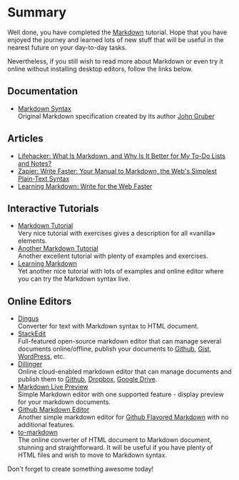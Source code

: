 # Summary
Well done, you have completed the [Markdown][] tutorial. Hope that you have enjoyed the journey and learned lots of new stuff that will be useful in the nearest future on your day-to-day tasks.

Nevertheless, if you still wish to read more about Markdown or even try it online without installing desktop editors, follow the links below.

## Documentation
* [Markdown Syntax](http://daringfireball.net/projects/markdown/syntax)  
    Original Markdown specification created by its author [John Gruber][]

## Articles
* [Lifehacker: What Is Markdown, and Why Is It Better for My To-Do Lists and Notes?](http://lifehacker.com/5943320/what-is-markdown-and-why-is-it-better-for-my-to-do-lists-and-notes)
* [Zapier: Write Faster: Your Manual to Markdown, the Web's Simplest Plain-Text Syntax](https://zapier.com/blog/beginner-ultimate-guide-markdown/)
* [Learning Markdown: Write for the Web Faster](http://www.makeuseof.com/tag/learning-markdown-write-web-faster/)

## Interactive Tutorials
* [Markdown Tutorial](http://markdowntutorial.com/)  
    Very nice tutorial with exercises gives a description for all «vanilla» elements.
* [Another Markdown Tutorial](http://commonmark.org/help/tutorial/)  
    Another excellent tutorial with plenty of examples and exercises.
* [Learning Markdown](http://www.markdown-tutorial.com/)    
    Yet another nice tutorial with lots of examples and online editor where you can try the Markdown syntax live.

## Online Editors
* [Dingus](http://daringfireball.net/projects/markdown/dingus)  
    Converter for text with Markdown syntax to HTML document.
* [StackEdit](https://stackedit.io/editor)  
    Full-featured open-source markdown editor that can manage several documents online/offline, publish your documents to [Github][], [Gist][], [WordPress][], etc.
* [Dillinger](http://dillinger.io/)  
    Online cloud-enabled markdown editor that can manage documents and publish them to [Github][], [Dropbox][], [Google Drive][].
* [Markdown Live Preview](http://markdownlivepreview.com/)  
    Simple Markdown editor with one supported feature - display preview for your markdown documents.
* [Github Markdown Editor](https://jbt.github.io/markdown-editor/)  
    Another simple markdown editor for [Github Flavored Markdown][] with no additional features.
* [to-markdown](http://domchristie.github.io/to-markdown/)  
    The online converter of HTML document to Markdown document, stunning and straightforward. It will be useful if you have plenty of HTML files and wish to move to Markdown syntax.

Don't forget to create something <span class="awesome">awesome</span> today!

[Markdown]: https://en.wikipedia.org/wiki/Markdown "Markdown - Wikipedia"
[John Gruber]: https://en.wikipedia.org/wiki/John_Gruber "John Gruber - Wikipedia"
[GitHub]: https://github.com "GitHub - Project Hosting Platform"
[Ghost]: https://ghost.org "Ghost - Blogging Platform"
[WordPress]: https://wordpress.org "WordPress - Blogging Platform"
[Github Flavored Markdown]: /ultimate-guide-markdown-flavored#github "Github Flavored Markdown"
[Dropbox]: https://www.dropbox.com "Dropbox - File Hosting Service"
[Google Drive]: https://www.google.com/drive "Google Drive - File Hosting Service"
[Gist]: https://gist.github.com "Gist - Pastebin Service Operated by Github"
